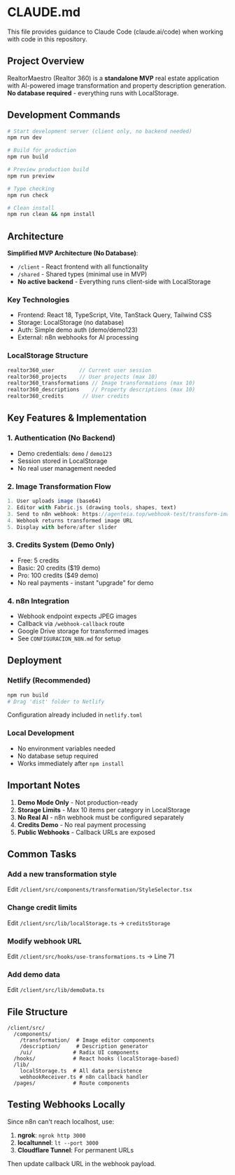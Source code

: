 # CLAUDE.md

This file provides guidance to Claude Code (claude.ai/code) when working with code in this repository.

## Project Overview

RealtorMaestro (Realtor 360) is a **standalone MVP** real estate application with AI-powered image transformation and property description generation. **No database required** - everything runs with LocalStorage.

## Development Commands

```bash
# Start development server (client only, no backend needed)
npm run dev

# Build for production
npm run build

# Preview production build
npm run preview

# Type checking
npm run check

# Clean install
npm run clean && npm install
```

## Architecture

**Simplified MVP Architecture (No Database)**:

- `/client` - React frontend with all functionality
- `/shared` - Shared types (minimal use in MVP)
- **No active backend** - Everything runs client-side with LocalStorage

### Key Technologies
- Frontend: React 18, TypeScript, Vite, TanStack Query, Tailwind CSS
- Storage: LocalStorage (no database)
- Auth: Simple demo auth (demo/demo123)
- External: n8n webhooks for AI processing

### LocalStorage Structure
```javascript
realtor360_user        // Current user session
realtor360_projects    // User projects (max 10)
realtor360_transformations // Image transformations (max 10)
realtor360_descriptions    // Property descriptions (max 10)
realtor360_credits      // User credits
```

## Key Features & Implementation

### 1. Authentication (No Backend)
- Demo credentials: `demo` / `demo123`
- Session stored in LocalStorage
- No real user management needed

### 2. Image Transformation Flow
```javascript
1. User uploads image (base64)
2. Editor with Fabric.js (drawing tools, shapes, text)
3. Send to n8n webhook: https://agenteia.top/webhook-test/transform-image
4. Webhook returns transformed image URL
5. Display with before/after slider
```

### 3. Credits System (Demo Only)
- Free: 5 credits
- Basic: 20 credits ($19 demo)
- Pro: 100 credits ($49 demo)
- No real payments - instant "upgrade" for demo

### 4. n8n Integration
- Webhook endpoint expects JPEG images
- Callback via `/webhook-callback` route
- Google Drive storage for transformed images
- See `CONFIGURACION_N8N.md` for setup

## Deployment

### Netlify (Recommended)
```bash
npm run build
# Drag 'dist' folder to Netlify
```

Configuration already included in `netlify.toml`

### Local Development
- No environment variables needed
- No database setup required
- Works immediately after `npm install`

## Important Notes

1. **Demo Mode Only** - Not production-ready
2. **Storage Limits** - Max 10 items per category in LocalStorage
3. **No Real AI** - n8n webhook must be configured separately
4. **Credits Demo** - No real payment processing
5. **Public Webhooks** - Callback URLs are exposed

## Common Tasks

### Add a new transformation style
Edit `/client/src/components/transformation/StyleSelector.tsx`

### Change credit limits
Edit `/client/src/lib/localStorage.ts` → `creditsStorage`

### Modify webhook URL
Edit `/client/src/hooks/use-transformations.ts` → Line 71

### Add demo data
Edit `/client/src/lib/demoData.ts`

## File Structure
```
/client/src/
  /components/
    /transformation/  # Image editor components
    /description/     # Description generator
    /ui/             # Radix UI components
  /hooks/            # React hooks (localStorage-based)
  /lib/
    localStorage.ts  # All data persistence
    webhookReceiver.ts # n8n callback handler
  /pages/            # Route components
```

## Testing Webhooks Locally

Since n8n can't reach localhost, use:
1. **ngrok**: `ngrok http 3000`
2. **localtunnel**: `lt --port 3000`
3. **Cloudflare Tunnel**: For permanent URLs

Then update callback URL in the webhook payload.